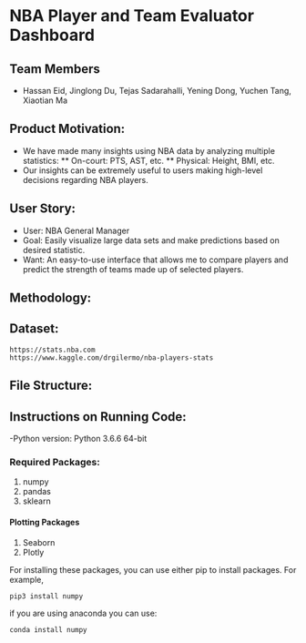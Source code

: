 # NBA Player and Team Evaluator Dashboard

## Team Members
- Hassan Eid, Jinglong Du, Tejas Sadarahalli, Yening Dong, Yuchen Tang, Xiaotian Ma

## Product Motivation:
* We have made many insights using NBA data by analyzing multiple statistics:
      ** On-court: PTS, AST, etc.
      ** Physical: Height, BMI, etc. 
* Our insights can be extremely useful to users making high-level decisions regarding NBA players.

## User Story:
* User: NBA General Manager
* Goal: Easily visualize large data sets and make predictions based on desired statistic.
* Want: An easy-to-use interface that allows me to compare players and predict the strength of teams made up of selected players.

## Methodology:


## Dataset:
```
https://stats.nba.com
https://www.kaggle.com/drgilermo/nba-players-stats
```
## File Structure:



## Instructions on Running Code:

-Python version: Python 3.6.6 64-bit

### Required Packages:

1. numpy
2. pandas
3. sklearn

#### Plotting Packages

1. Seaborn
2. Plotly 

For installing these packages, you can use either pip to install packages. For example,
```
pip3 install numpy
```
if you are using anaconda you can use:

```
conda install numpy
```
